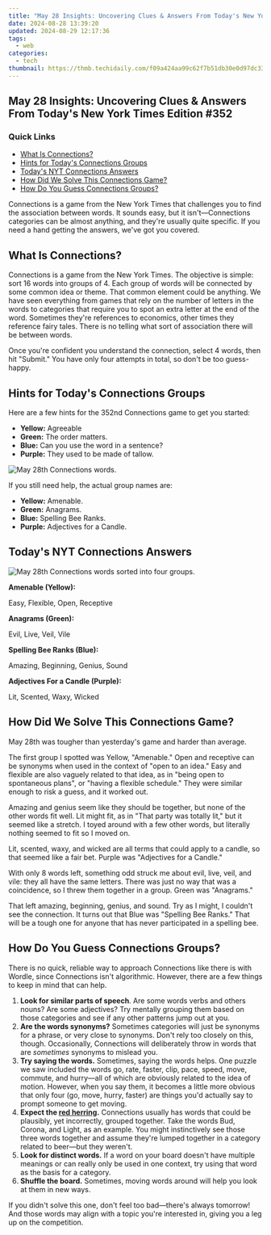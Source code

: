 ```yaml
---
title: "May 28 Insights: Uncovering Clues & Answers From Today's New York Times Edition #352"
date: 2024-08-28 13:39:20
updated: 2024-08-29 12:17:36
tags:
  - web
categories:
  - tech
thumbnail: https://thmb.techidaily.com/f09a424aa99c62f7b51db30e0d97dc33c8611de88afaf819d747680f631cd289.jpg
---
```


## May 28 Insights: Uncovering Clues & Answers From Today's New York Times Edition #352

### Quick Links

* [What Is Connections?](https://facebook-video-files.techidaily.com/updated-facebook-live-mastery-making-the-most-of-real-time-sharing-for-2024/)
* [Hints for Today's Connections Groups](https://smart-video-editing.techidaily.com/new-in-2024-this-article-will-tell-you-some-adobe-premiere-tips-for-you-to-edit-videos-in-a-better-way-using-adobe-premiere-just-enjoy-adobe-premiere-video-/)
* [Today's NYT Connections Answers](https://driver-install.techidaily.com/increase-screen-output-performance-windows/)
* [How Did We Solve This Connections Game?](https://fake-location.techidaily.com/best-10-mock-location-apps-worth-trying-on-zte-axon-40-lite-drfone-by-drfone-virtual-android/)
* [How Do You Guess Connections Groups?](https://android-location.techidaily.com/9-best-free-android-monitoring-apps-to-monitor-phone-remotely-for-your-motorola-razr-40-drfone-by-drfone-virtual/)

 Connections is a game from the New York Times that challenges you to find the association between words. It sounds easy, but it isn't—Connections categories can be almost anything, and they're usually quite specific. If you need a hand getting the answers, we've got you covered.

##  What Is Connections?

 Connections is a game from the New York Times. The objective is simple: sort 16 words into groups of 4\. Each group of words will be connected by some common idea or theme. That common element could be anything. We have seen everything from games that rely on the number of letters in the words to categories that require you to spot an extra letter at the end of the word. Sometimes they're references to economics, other times they reference fairy tales. There is no telling what sort of association there will be between words.

 Once you're confident you understand the connection, select 4 words, then hit "Submit." You have only four attempts in total, so don't be too guess-happy.

##  Hints for Today's Connections Groups

 Here are a few hints for the 352nd Connections game to get you started:

* **Yellow:** Agreeable
* **Green:** The order matters.
* **Blue:** Can you use the word in a sentence?
* **Purple:** They used to be made of tallow.

![May 28th Connections words.](https://static1.howtogeekimages.com/wordpress/wp-content/uploads/2024/05/may-28th-connections.png) 

 If you still need help, the actual group names are:

* **Yellow:** Amenable.
* **Green:** Anagrams.
* **Blue:** Spelling Bee Ranks.
* **Purple:** Adjectives for a Candle.

##  Today's NYT Connections Answers

![May 28th Connections words sorted into four groups.](https://static1.howtogeekimages.com/wordpress/wp-content/uploads/2024/05/may-28th-connections-filled.png) 

**Amenable (Yellow):** 

 Easy, Flexible, Open, Receptive

**Anagrams (Green):** 

 Evil, Live, Veil, Vile

**Spelling Bee Ranks (Blue):** 

 Amazing, Beginning, Genius, Sound

**Adjectives For a Candle (Purple):** 

 Lit, Scented, Waxy, Wicked

##  How Did We Solve This Connections Game?

 May 28th was tougher than yesterday's game and harder than average. 

 The first group I spotted was Yellow, "Amenable." Open and receptive can be synonyms when used in the context of "open to an idea." Easy and flexible are also vaguely related to that idea, as in "being open to spontaneous plans", or "having a flexible schedule." They were similar enough to risk a guess, and it worked out. 

 Amazing and genius seem like they should be together, but none of the other words fit well. Lit might fit, as in "That party was totally lit," but it seemed like a stretch. I toyed around with a few other words, but literally nothing seemed to fit so I moved on. 

 Lit, scented, waxy, and wicked are all terms that could apply to a candle, so that seemed like a fair bet. Purple was "Adjectives for a Candle." 

 With only 8 words left, something odd struck me about evil, live, veil, and vile: they all have the same letters. There was just no way that was a coincidence, so I threw them together in a group. Green was "Anagrams."

 That left amazing, beginning, genius, and sound. Try as I might, I couldn't see the connection. It turns out that Blue was "Spelling Bee Ranks." That will be a tough one for anyone that has never participated in a spelling bee. 

##  How Do You Guess Connections Groups?

 There is no quick, reliable way to approach Connections like there is with Wordle, since Connections isn't algorithmic. However, there are a few things to keep in mind that can help.

1. **Look for similar parts of speech**. Are some words verbs and others nouns? Are some adjectives? Try mentally grouping them based on those categories and see if any other patterns jump out at you.
2. **Are the words synonyms?** Sometimes categories will just be synonyms for a phrase, or very close to synonyms. Don't rely too closely on this, though. Occasionally, Connections will deliberately throw in words that are _sometimes_ synonyms to mislead you.
3. **Try saying the words.** Sometimes, saying the words helps. One puzzle we saw included the words go, rate, faster, clip, pace, speed, move, commute, and hurry—all of which are obviously related to the idea of motion. However, when you say them, it becomes a little more obvious that only four (go, move, hurry, faster) are things you'd actually say to prompt someone to get moving.
4. **Expect the [red herring](https://www.merriam-webster.com/dictionary/red%20herring).** Connections usually has words that could be plausibly, yet incorrectly, grouped together. Take the words Bud, Corona, and Light, as an example. You might instinctively see those three words together and assume they're lumped together in a category related to beer—but they weren't.
5. **Look for distinct words.** If a word on your board doesn't have multiple meanings or can really only be used in one context, try using that word as the basis for a category.
6. **Shuffle the board.** Sometimes, moving words around will help you look at them in new ways.

 If you didn't solve this one, don't feel too bad—there's always tomorrow! And those words may align with a topic you're interested in, giving you a leg up on the competition.

<ins class="adsbygoogle"
     style="display:block"
     data-ad-format="autorelaxed"
     data-ad-client="ca-pub-7571918770474297"
     data-ad-slot="1223367746"></ins>



<ins class="adsbygoogle"
     style="display:block"
     data-ad-client="ca-pub-7571918770474297"
     data-ad-slot="8358498916"
     data-ad-format="auto"
     data-full-width-responsive="true"></ins>
